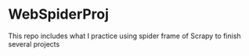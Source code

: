 # WebSpiderProj
This repo includes what I practice using spider frame of Scrapy to finish several projects
